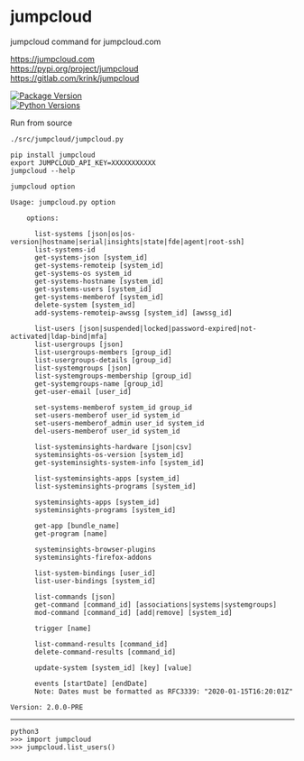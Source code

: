# jumpcloud  

jumpcloud command for jumpcloud.com  

https://jumpcloud.com  
https://pypi.org/project/jumpcloud  
https://gitlab.com/krink/jumpcloud  

[![Package Version](https://img.shields.io/pypi/v/jumpcloud.svg)](https://pypi.python.org/pypi/jumpcloud/)  
[![Python Versions](https://img.shields.io/pypi/pyversions/pypistats.svg?logo=python&logoColor=FFE873)](https://pypi.org/project/pypistats/)  

Run from source
```
./src/jumpcloud/jumpcloud.py
```

```
pip install jumpcloud
export JUMPCLOUD_API_KEY=XXXXXXXXXXX
jumpcloud --help
```

```
jumpcloud option
```

```
Usage: jumpcloud.py option 

    options:

      list-systems [json|os|os-version|hostname|serial|insights|state|fde|agent|root-ssh]
      list-systems-id
      get-systems-json [system_id]
      get-systems-remoteip [system_id]
      get-systems-os system_id
      get-systems-hostname [system_id]
      get-systems-users [system_id]
      get-systems-memberof [system_id]
      delete-system [system_id]
      add-systems-remoteip-awssg [system_id] [awssg_id]

      list-users [json|suspended|locked|password-expired|not-activated|ldap-bind|mfa]
      list-usergroups [json]
      list-usergroups-members [group_id]
      list-usergroups-details [group_id]
      list-systemgroups [json]
      list-systemgroups-membership [group_id]
      get-systemgroups-name [group_id]
      get-user-email [user_id]

      set-systems-memberof system_id group_id
      set-users-memberof user_id system_id
      set-users-memberof_admin user_id system_id
      del-users-memberof user_id system_id

      list-systeminsights-hardware [json|csv]
      systeminsights-os-version [system_id]
      get-systeminsights-system-info [system_id]

      list-systeminsights-apps [system_id]
      list-systeminsights-programs [system_id]

      systeminsights-apps [system_id]
      systeminsights-programs [system_id]

      get-app [bundle_name]
      get-program [name]

      systeminsights-browser-plugins
      systeminsights-firefox-addons

      list-system-bindings [user_id]
      list-user-bindings [system_id]

      list-commands [json]
      get-command [command_id] [associations|systems|systemgroups]
      mod-command [command_id] [add|remove] [system_id]

      trigger [name]

      list-command-results [command_id]
      delete-command-results [command_id]

      update-system [system_id] [key] [value]

      events [startDate] [endDate] 
      Note: Dates must be formatted as RFC3339: "2020-01-15T16:20:01Z"
    
Version: 2.0.0-PRE
```

---   

```
python3
>>> import jumpcloud
>>> jumpcloud.list_users()
```

